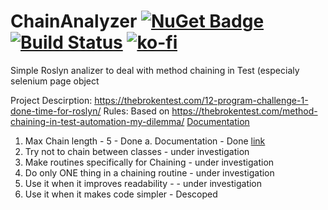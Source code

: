 # ChainAnalyzer [![NuGet Badge](https://buildstats.info/nuget/ChainAnalyzer)](https://www.nuget.org/packages/ChainAnalyzer) [![Build Status](https://dev.azure.com/maciejwyrodek/ChainAnalyzer/_apis/build/status/mwyrodek.ChainAnalyzer?branchName=master)](https://dev.azure.com/maciejwyrodek/ChainAnalyzer/_build/latest?definitionId=4&branchName=master)  [![ko-fi](https://www.ko-fi.com/img/githubbutton_sm.svg)](https://ko-fi.com/X7X5144XE)
Simple Roslyn analizer to deal with method chaining in Test (especialy selenium page object


Project Descirption: https://thebrokentest.com/12-program-challenge-1-done-time-for-roslyn/
Rules: Based on https://thebrokentest.com/method-chaining-in-test-automation-my-dilemma/
	[Documentation](https://github.com/mwyrodek/ChainAnalyzer/wiki)

1. Max Chain length - 5 - Done
	a. Documentation - Done [link](https://github.com/mwyrodek/ChainAnalyzer/wiki)
2. Try not to chain between classes  - under investigation
3. Make routines specifically for Chaining - under investigation
4. Do only ONE thing in a chaining routine - under investigation
5. Use it when it improves readability - - under investigation
5. Use it when it makes code simpler - Descoped

